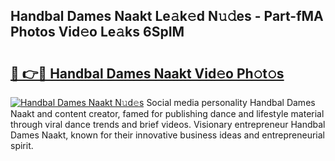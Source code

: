 ## Handbal Dames Naakt Le𝚊k𝚎d N𝚞𝚍es - Part-fMA Photos Vid𝚎o Le𝚊ks 6SpIM

# <h2><a href="http://fb6070h.evod.top/?m=Handbal+Dames+Naakt">🔗 👉🔴 Handbal Dames Naakt Vid𝚎o Ph𝚘t𝚘s</a></h2>

[![Handbal Dames Naakt N𝚞d𝚎s](https://i.imgur.com/8V9OHl7.gif)](http://fb6070h.evod.top/?m=Handbal+Dames+Naakt)
Social media personality Handbal Dames Naakt and content creator, famed for publishing dance and lifestyle material through viral dance trends and brief videos. Visionary entrepreneur Handbal Dames Naakt, known for their innovative business ideas and entrepreneurial spirit. 
